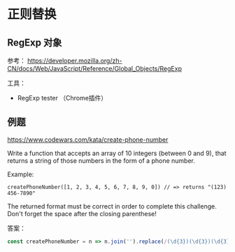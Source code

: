 # 正则替换

## RegExp 对象

参考： <https://developer.mozilla.org/zh-CN/docs/Web/JavaScript/Reference/Global_Objects/RegExp>

工具：

* RegExp tester （Chrome插件）

## 例题

<https://www.codewars.com/kata/create-phone-number>

Write a function that accepts an array of 10 integers (between 0 and 9), that returns a string of those numbers in the form of a phone number.

Example:

```
createPhoneNumber([1, 2, 3, 4, 5, 6, 7, 8, 9, 0]) // => returns "(123) 456-7890"
```

The returned format must be correct in order to complete this challenge. 
Don't forget the space after the closing parenthese!

答案：

```js
const createPhoneNumber = n => n.join('').replace(/(\d{3})(\d{3})(\d{3})/,'($1) $2-$3');
```
